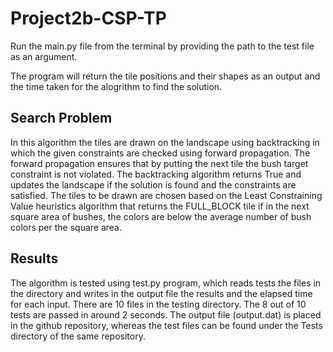 # Project2b-CSP-TP

Run the main.py file from the terminal by providing the path to the test file as an argument.

The program will return the tile positions and their shapes as an output and the time taken for the alogrithm to find the solution.

## Search Problem
In this algorithm the tiles are drawn on the landscape using backtracking in which the given constraints are checked using forward propagation. The forward propagation ensures that by putting the next tile the bush target constraint is not violated. The backtracking algorithm returns True and updates the landscape if the solution is found and the constraints are satisfied. The tiles to be drawn are chosen based on the Least Constraining Value heuristics algorithm that returns the FULL_BLOCK tile if in the next square area of bushes, the colors are below the average number of bush colors per the square area.

## Results
The algorithm is tested using test.py program, which reads tests the files in the directory and writes in the output file the results and the elapsed time for each input. There are 10 files in the testing directory. The 8 out of 10 tests are passed in around 2 seconds. The output file (output.dat) is placed in the github repository, whereas the test files can be found under the Tests directory of the same repository.
